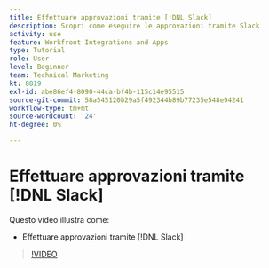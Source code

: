 ```yaml
---
title: Effettuare approvazioni tramite [!DNL Slack]
description: Scopri come eseguire le approvazioni tramite Slack
activity: use
feature: Workfront Integrations and Apps
type: Tutorial
role: User
level: Beginner
team: Technical Marketing
kt: 8819
exl-id: abe86ef4-8090-44ca-bf4b-115c14e95515
source-git-commit: 58a545120b29a5f492344b89b77235e548e94241
workflow-type: tm+mt
source-wordcount: '24'
ht-degree: 0%

---
```


# Effettuare approvazioni tramite [!DNL Slack]

Questo video illustra come:

* Effettuare approvazioni tramite [!DNL Slack]

>[!VIDEO](https://video.tv.adobe.com/v/335119/?quality=12)
